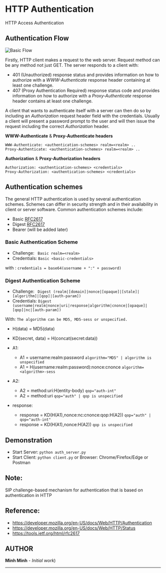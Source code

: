 #  HTTP Authentication
HTTP Access Authentication

## Authentication Flow
![Basic Flow](https://user-images.githubusercontent.com/58973699/73819423-75c6a380-482a-11ea-97ea-d2820fee923d.png)

Firstly, HTTP client makes a request to the web server. Request method can be any method not just GET. The server responds to a client with:
 - 401 (Unauthorized) response status and provides information on how to authorize with a *WWW-Authenticate* response header containing at least one challenge. 
 - 407 (Proxy Authentication Required) response status code and provides information on how to authorize with a *Proxy-Authenticate* response header contains at least one challenge.

A client that wants to authenticate itself with a server can then do so by including an *Authorization* request header field with the credentials.  Usually a client will present a password prompt to the user and will then issue the request including the correct *Authorization* header.

**WWW-Authenticate** & **Proxy-Authenticate headers**
```
WWW-Authenticate: <authentication-schemes> realm=<realm> ..
Proxy-Authenticate: <authentication-schemes> realm=<realm> ..
```
**Authorization** &  **Proxy-Authorization headers**
```
Authorization: <authentication-schemes> <credentials>
Proxy-Authorization: <authentication-schemes> <credentials>
```
## Authentication schemes
The general HTTP authentication is used by several authentication schemes. Schemes can differ in security strength and in their availability in client or server software. Common authentication schemes include:

* Basic [RFC2617](https://tools.ietf.org/html/rfc2617)
* Digest [RFC2617](https://tools.ietf.org/html/rfc2617)
* Bearer (will be added later)

### Basic Authentication Scheme

* Challenge: ``` Basic realm=<realm>```
* Credentials: ```Basic <basic-credentials>```

with : ```credentials = base64(username + ":" + password)```


### Digest Authentication Scheme

* Challenge: ``` Digest (realm|[domain]|nonce|[opaque]|[stale]|[algorithm]|[qop]|[auth-param])```
* Credentials: ```Digest (username|realm|nonce|uri|response|algorithm|cnonce|[opaque]|[qop]|nc|[auth-param])```

With:
`The algorithm can be MD5, MD5-sess or unspecified.`
* H(data) = MD5(data)
* KD(secret, data) = H(concat(secret:data))


* A1:
    * A1 = username:realm:password                          `algorithm="MD5" | algorithm is unspecified`
    * A1 = H(username:realm:password):nonce:cnonce          `algorithm=<algorithm>-sess`
    
* A2:                                     
    * A2 = method:uri:H(entity-body)                        `qop="auth-int"`    
    * A2 = method:uri                                       `qop="auth" | qop is unspecified`

* response:
    * response = KD(H(A1),nonce:nc:cnonce:qop:H(A2))        `qop="auth" | qop="auth-int"`
    * response = KD(H(A1),nonce:H(A2))                      `qop is unspecified`

## Demonstration
* Start Server: ```python auth_server.py```
* Start Client: ```python client.py``` or Browser: Chrome/Firefox/Edge or Postman

## Note:
SIP challenge-based mechanism for authentication that is based on authentication in HTTP

## Reference:
* https://developer.mozilla.org/en-US/docs/Web/HTTP/Authentication
* https://developer.mozilla.org/en-US/docs/Web/HTTP/Status
* https://tools.ietf.org/html/rfc2617

## AUTHOR

**Minh Minh** - *Initial work*)

---
